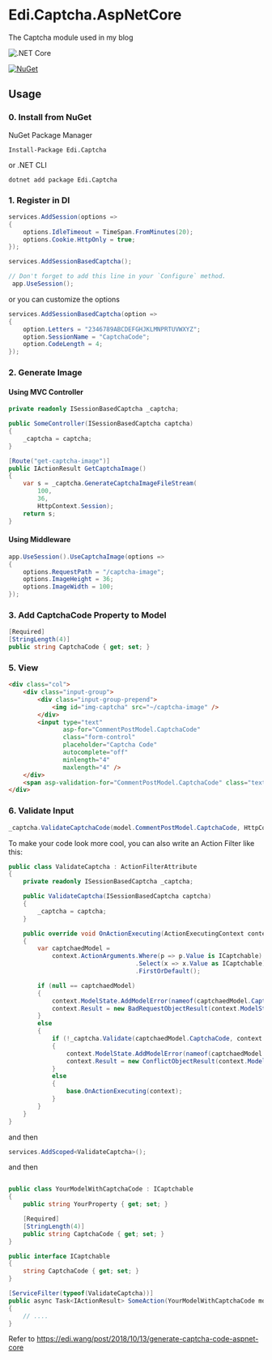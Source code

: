 # Edi.Captcha.AspNetCore
The Captcha module used in my blog

![.NET Core](https://github.com/EdiWang/Edi.Captcha.AspNetCore/workflows/.NET%20Core/badge.svg)

[![NuGet][main-nuget-badge]][main-nuget]

[main-nuget]: https://www.nuget.org/packages/Edi.Captcha/
[main-nuget-badge]: https://img.shields.io/nuget/v/Edi.Captcha.svg?style=flat-square&label=nuget

## Usage

### 0. Install from NuGet

NuGet Package Manager
```
Install-Package Edi.Captcha
```

or .NET CLI

```
dotnet add package Edi.Captcha
```

### 1. Register in DI

```csharp
services.AddSession(options =>
{
    options.IdleTimeout = TimeSpan.FromMinutes(20);
    options.Cookie.HttpOnly = true;
});

services.AddSessionBasedCaptcha();
```

```csharp
// Don't forget to add this line in your `Configure` method.
 app.UseSession();
```

or you can customize the options

```csharp
services.AddSessionBasedCaptcha(option =>
{
    option.Letters = "2346789ABCDEFGHJKLMNPRTUVWXYZ";
    option.SessionName = "CaptchaCode";
    option.CodeLength = 4;
});
```

### 2. Generate Image

#### Using MVC Controller

```csharp
private readonly ISessionBasedCaptcha _captcha;

public SomeController(ISessionBasedCaptcha captcha)
{
    _captcha = captcha;
}

[Route("get-captcha-image")]
public IActionResult GetCaptchaImage()
{
    var s = _captcha.GenerateCaptchaImageFileStream(
        100,
        36,
        HttpContext.Session);
    return s;
}
```

#### Using Middleware

```csharp
app.UseSession().UseCaptchaImage(options =>
{
    options.RequestPath = "/captcha-image";
    options.ImageHeight = 36;
    options.ImageWidth = 100;
});
```

### 3. Add CaptchaCode Property to Model

```csharp
[Required]
[StringLength(4)]
public string CaptchaCode { get; set; }
```

### 5. View

```html
<div class="col">
    <div class="input-group">
        <div class="input-group-prepend">
            <img id="img-captcha" src="~/captcha-image" />
        </div>
        <input type="text" 
               asp-for="CommentPostModel.CaptchaCode" 
               class="form-control" 
               placeholder="Captcha Code" 
               autocomplete="off" 
               minlength="4"
               maxlength="4" />
    </div>
    <span asp-validation-for="CommentPostModel.CaptchaCode" class="text-danger"></span>
</div>
```

### 6. Validate Input

```csharp
_captcha.ValidateCaptchaCode(model.CommentPostModel.CaptchaCode, HttpContext.Session)
```

To make your code look more cool, you can also write an Action Filter like this:

```csharp
public class ValidateCaptcha : ActionFilterAttribute
{
    private readonly ISessionBasedCaptcha _captcha;

    public ValidateCaptcha(ISessionBasedCaptcha captcha)
    {
        _captcha = captcha;
    }

    public override void OnActionExecuting(ActionExecutingContext context)
    {
        var captchaedModel =
            context.ActionArguments.Where(p => p.Value is ICaptchable)
                                   .Select(x => x.Value as ICaptchable)
                                   .FirstOrDefault();

        if (null == captchaedModel)
        {
            context.ModelState.AddModelError(nameof(captchaedModel.CaptchaCode), "Captcha Code is required");
            context.Result = new BadRequestObjectResult(context.ModelState);
        }
        else
        {
            if (!_captcha.Validate(captchaedModel.CaptchaCode, context.HttpContext.Session))
            {
                context.ModelState.AddModelError(nameof(captchaedModel.CaptchaCode), "Wrong Captcha Code");
                context.Result = new ConflictObjectResult(context.ModelState);
            }
            else
            {
                base.OnActionExecuting(context);
            }
        }
    }
}
```

and then

```csharp
services.AddScoped<ValidateCaptcha>();
```

and then

```csharp

public class YourModelWithCaptchaCode : ICaptchable
{
    public string YourProperty { get; set; }

    [Required]
    [StringLength(4)]
    public string CaptchaCode { get; set; }
}

public interface ICaptchable
{
    string CaptchaCode { get; set; }
}

[ServiceFilter(typeof(ValidateCaptcha))]
public async Task<IActionResult> SomeAction(YourModelWithCaptchaCode model)
{
    // ....
}
```

Refer to https://edi.wang/post/2018/10/13/generate-captcha-code-aspnet-core
